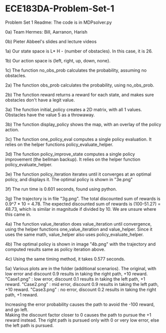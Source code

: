 # ECE183DA-Problem-Set-1

Problem Set 1 Readme: The code is in MDPsolver.py

0a) Team Hermes: Bill, Aarranon, Harish

0b) Pieter Abbeel's slides and lecture videos

1a) Our state space is L* H - (number of obstacles). In this case, it is 26. 

1b) Our action space is {left, right, up, down, none}.

1c) The function no_obs_prob calculates the probability, assuming no obstacles. 

2a) The function obs_prob calculates the probability, using no_obs_prob.

2b) The function reward returns a reward for each state, and makes sure obstacles don't have a legit value. 

3a) The function initial_policy creates a 2D matrix, with all 1 values. Obstacles have the value 5 as a throwaway.

3b) The function display_policy shows the map, with an overlay of the policy action.

3c) The function one_policy_eval computes a single policy evaluation. It relies on the helper functions policy_evaluate_helper. 

3d) The function policy_improve_state computes a single policy improvement (the bellman backup). It relies on the helper function policy_evaluate_helper.

3e) The function policy_iteration iterates until it converges at an optimal policy, and displays it. The optimal policy is shown in "3e.png"

3f) The run time is 0.601 seconds, found using python. 

3g) The trajectory is in file "3g.png". The total discounted sum of rewards is 0.9^7 * 10 = 4.78.
	The expected discounted sum of rewards is (100-51.27) = 48.73, which is similar in magnitude if divided by 10. We are unsure where this came in.

4a) The function value_iteration does value_iteration until convergence, using the helper functions one_value_iteration and value_helper. Since it uses the same math,
	value_helper also uses policy_evaluate_helper. 

4b) The optimal policy is shown in image "4b.png" with the trajectory and computed results same as policy iteration above. 

4c) Using the same timing method, it takes 0.577 seconds.

5a) Various plots are in the folder (additional scenarios). 
	The original, with low error and discount 0.9 results in taking the right path, +10 reward.
	"Case1.png" : low error, discount 0.1 results in taking the left path, +1 reward. 
	"Case2.png" : mid error, discount 0.9 results in taking the left path, +10 reward.
	"Case3.png" : no error, discount 0.2 results in taking the right path, +1 reward.
	
Increasing the error probability causes the path to avoid the -100 reward, and go left.  
Making the discount factor closer to 0 causes the path to pursue the +1 reward instead.
The right path is pursued only with 0 or very low error, else the left path is pursued. 
	

 
